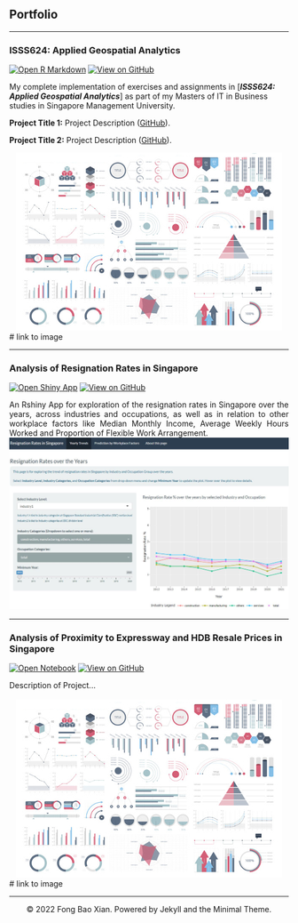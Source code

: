 ## Portfolio

---

### ISSS624: Applied Geospatial Analytics

[![Open R Markdown](https://img.shields.io/badge/R-Open%20Markdown%20Webpage-%23276DC3?logo=R)](https://isss624-fongbx.netlify.app/)
[![View on GitHub](https://img.shields.io/badge/Github-View%20on%20Github-%23181717?logo=Github)](https://github.com/fongbx/ISSS624)

My complete implementation of exercises and assignments in [***ISSS624: Applied Geospatial Analytics***] as part of my Masters of IT in Business studies in Singapore Management University.

**Project Title 1:** Project Description ([GitHub](https://github.com/chriskhanhtran/CS224n-NLP-Solutions/tree/master/assignments/)).

**Project Title 2:** Project Description ([GitHub](https://github.com/chriskhanhtran/CS224n-NLP-Solutions/tree/master/assignments/)).

<center><img src="images/dummy_thumbnail.jpg"/></center> # link to image

---
### Analysis of Resignation Rates in Singapore

[![Open Shiny App](https://img.shields.io/badge/R-Open%20Shiny%20App-%23276DC3?logo=R)](https://fongbx.shinyapps.io/rshiny_app/)
[![View on GitHub](https://img.shields.io/badge/Github-View%20on%20Github-%23181717?logo=Github)](https://github.com/fongbx/resignation_rates)

<div style="text-align: justify">An Rshiny App for exploration of the resignation rates in Singapore over the years, across industries and occupations, as well as in relation to other workplace factors like Median Monthly Income, Average Weekly Hours Worked and Proportion of Flexible Work Arrangement.</div>
<center><img src="images/Rshiny.JPG"/></center>

---
### Analysis of Proximity to Expressway and HDB Resale Prices in Singapore

[![Open Notebook](https://img.shields.io/badge/Python-Open%20Notebook-%233776AB?logo=Python)](projects/detect-spam-nlp.html)
[![View on GitHub](https://img.shields.io/badge/Github-View%20on%20Github-%23181717?logo=Github)](https://github.com/fongbx/hdb_resale)

<div style="text-align: justify">Description of Project...</div>
<br>
<center><img src="images/dummy_thumbnail.jpg"/></center> # link to image



---
<center>© 2022 Fong Bao Xian. Powered by Jekyll and the Minimal Theme.</center>
